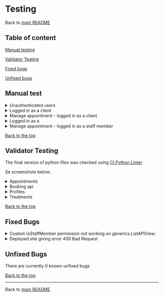 # Testing

Back to [main README](readme.md)

## Table of content

[Manual testing](#manual-test)

[Validator Testing](#validator-testing)

[Fixed bugs](#fixed-bugs)

[Unfixed bugs](#unfixed-bugs)


## Manual test

<details>
<summary>Unauthenticated users</summary>


| Action | Expected result | Pass/Fail |
|--------|-----------------|-----------|
| Open the link in the browser | The welcome message is displayed | Pass |
| Access the "/treatments/" url  | The treatments are fetched | Pass |
| Access the "/treatments/1" url | The treatment #1 is active, so we can retrieve the details | Pass |
| Go to "/treatments/999" | The treatment doesn't exist, so the api return error 404 | Pass |
| Go to "/appointments/" | The api returns error 403 because we are not authenticated | Pass |
| Go to "/my-appointmnets/" | The api returns error 403 because we are not authenticated | Pass |
| Go to "/profiles/1! | The api returns error 403 because we are not authenticated | Pass |
| Go to "/clients/" | The api returns error 403 because we are not authenticated | Pass |
| Go to set-staff-permission | The api returns error 403 because we are not authenticated | Pass |

</details>


<details>
<summary>Logged in as a client</summary>


| Action | Expected result | Pass/Fail |
|--------|-----------------|-----------|
|  Go to "/my-appointments/" | The api returns the appointments whose owner is the logged in user | Pass |
| Go to "/my-appointments/3" | Because this appointment belongs to the current user, I can access the appointment details | Pass |
| Go to "/my-appointments/1" | The api returns error 403 because this appointment doesn't belong to us, and we are not authorized to view other client's appointments | Pass |
| go to "/my-appointments/999" | The api returns error 404 | Pass |
| Go to "/appointmnets/" | Because the logged in user is a client, the api return error 403 - forbidden" | Pass |
| Go to "/clients/" | Because the logged in user is a client, the api return error 403 - forbidden" | Pass |
| Go to "/profiles/1/" | Because this profile belongs to another user, the api return error 403 - forbidden" | Pass |
| Go to "/profiles/2/" | Because this profile belongs to the logged in user, the api return the profile information | Pass |
| Try and edit the Name | The name is updated | Pass |
| Try and upload an image bigged than 2MB | The api returns an error message, stating that the image is too big | Pass |
| Try and upload a valid image |The image is uploaded to cloudinary | Pass |

</details>


<details>
<summary>Manage appointment - logged in as a client</summary>


| Action | Expected result | Pass/Fail |
|--------|-----------------|-----------|
| Go to "/my-appointments/" and send a post request without selecting any data | The api gives an error since we need to choose a date, while Time and Treatment are assigned automatically a default value | Pass |
| Send a post request this time selecting a date in the past | The api returns an error to let us know that we cannot book that date | Pass |
| Send a request for the next Monday | The api returns an error to let us know that we cannot book on Sundays or Mondays | Pass |
| Send a request for today | The api returns an error to let us know that we cannot book for today | Pass |
| Select a valid date | The request is submittedd successfully and we can access this appoinment information | Pass |
| Try and send a request for the same date and time | The api returns an error sating that there is already an appointment | Pass |
| Try and make an appointment for half an hour before but select a treatment that lasts more than half an hour | We are informed that the date/time selected are not available. | Pass |
| Fetch the newly created appointment and send a put request, but change de date to an invalid one  | The api returns error 400 with a message | Pass |
| Send a new request with valid data | The request is acepted and the api returns the new data for ths appointment | 


</details>


<details>
<summary>Logged in as a</summary>


| Action | Expected result | Pass/Fail |
|--------|-----------------|-----------|
| Go to "/appointments/" | The api returns all the appointments | Pass |
| go to "/appointments/2" | Even if this appointment doesn't belong to the user, the api returns the information since the user is a staff member | Pass |
| Go to "/clients/" | the api returns the list of all clients | Pass |
| Go to "/clients/2" | Even if this is not the current user's profile the api returns the profile information, because the user is a  staff member | Pass | 
|  Send a put request with some notes | The request goes through and the newly added notes are returned for this user's profile | Pass |
| Go to treatments | All the treatments are returned | Pass |
| Send a post request with an empty title | The api returns an error message for the title field that cannot be blank | Pass | 
| Send a post request with a title that already exists | The api returns a message stating that a treatment with this title already exists | Pass |
| Send a post request with a valid title | The treatment is created | Pass |
| Go to "/treatments/1/" | The api returns the treatment information | Pass |
| Send a put request with invalid information | The new information is validated again and the api returns an error for each invalid field | Pass |
|Send a put request with valid data | The request goes through and the new information are fetched with this treatment | Pass | 


</details>


<details>
<summary>Manage appointment - logged in as a staff member</summary>


| Action | Expected result | Pass/Fail |
|--------|-----------------|-----------|
| Go to "/appointments/" and send a post request without selecting any data | The api gives an error for the date, and an error for the client_name since we need to choose a date, and we need to enter a name if we don't select a user | Pass |
| Send a post request this time selecting a date in the past | The api returns an error to let us know that we cannot book that date | Pass |
| Send a request for the next Monday | The api returns an error to let us know that we cannot book on Sundays or Mondays | Pass |
| Send a request for today, but a time in the past | The api returns an error to let us know that we cannot book for the past | Pass |
| Send a request for today, but a time at least 30minutes away from now | The request is successful | Pass |
| Select a valid date but no owner or client_name | The returns an error stating that we need to enter  aname for unregistered users | Pass |
| Select a valid date and owner or client_name | The request is submittedd successfully and we can access this appoinment information | Pass |
| Try and send a request for the same date and time | The api returns an error sating that there is already an appointment | Pass |
| Try and make an appointment for half an hour before but select a treatment that lasts more than half an hour | We are informed that the date/time selected are not available. | Pass |
| Fetch the newly created appointment and send a put request, but change de date to an invalid one  | The api returns error 400 with a message | Pass |
| Send a new request with valid data | The request is acepted and the api returns the new data for ths appointment | 


</details>


[Back to the top](#table-of-content)


## Validator Testing


The final version of python files was checked using [CI Python Linter](https://pep8ci.herokuapp.com/#)

Se screenshots below:

<details>
  <summary>Appointments</summary>

  | File | Result |
  | -----| ------ |
  | [admin.py](media/testing/validation/appoint-admin.png) | clean code |
  | [filters.py](media/testing/validation/appoint-filters.png) | clean code |
  | [models.py](media/testing/validation/appoint-models.png) | clean code |
  | [serializers.py](media/testing/validation/appoint-serializers.png) | clean code |
  | [test.py](media/testing/validation/appoint-tests.png) | clean code |
  | [urls.py](media/testing/validation/appoint-urls.png) | clean code |
  | [views.py](media/testing/validation/appoint-views.png) | clean code |

</details>

<details>
  <summary>Booking api</summary>

  | File | Result |
  | -----| ------ |
  | [permissions.py](media/testing/validation/booking-permissions.png) | clean code |
  | [serializers.py](media/testing/validation/booking-serializers.png) | clean code |
  | [urls.py](media/testing/validation/booking-urls.png) | clean code |
  | [views.py](media/testing/validation/booking-views.png) | clean code |

</details>


<details>
  <summary>Profiles</summary>

  | File | Result |
  | -----| ------ |
  | [admin.py](media/testing/validation/profiles-admin.png) | clean code |
  | [models.py](media/testing/validation/profiles-models.png) | clean code |
  | [serializers.py](media/testing/validation/profiles-serializers.png) | clean code |
  | [urls.py](media/testing/validation/profiles-urls.png) | clean code |
  | [views.py](media/testing/validation/profiles-views.png) | clean code |

</details>

<details>
  <summary>Treatments</summary>

  | File | Result |
  | -----| ------ |
  | [admin.py](media/testing/validation/treatment-admin.png) | clean code |
  | [models.py](media/testing/validation/treatment-model.png) | clean code |
  | [serializers.py](media/testing/validation/treatment-serializers.png) | clean code |
  | [urls.py](media/testing/validation/treatment-urls.png) | clean code |
  | [views.py](media/testing/validation/treatment-views.png) | clean code |

</details>


[Back to the top](#table-of-content)

## Fixed Bugs

<details>
  <summary> Custom IsStaffMember permission not working on generics.ListAPIView:</summary>

  - Issue: 
  
    The ProfileList view should be accessed by staff members only. This is because only staff members can see all the profiles, while each client cannot see the other clients (each client can only access their own profile).
    
    This was working only in the ClientProfileDetail view (RetrieveUpdateAPIView), but not in the ProfileList (ListAPIView)

![Original code](media/bugs/isstaff_permission_bug.png)

As we can see the user 'admin' has the attribute isStaff set to 'false':

![isStaff attribute for admin](media/bugs/isstaff_permission_bug_1.png)

But they can access the ProfileList:

![Profile list accessed by admin](media/bugs/isstaff_permission_bug_2.png)

While they cannot access the client profile, as expected, since the user 'admin' is not part of the staff, so they should not be able to see the client profiles:

![clientProfileDeatail cannot be accessed by admin](media/bugs/isstaff_permission_bug_3.png)


  - Fix:

  After throubleshooting I could identify that the issue is caused by the use of ListAPIView.

  As we see from the Django REST framework documentation: https://www.django-rest-framework.org/api-guide/permissions/#custom-permissions

  We can create a custom permission by overriding the BasePermission. Although we have 2 methos to do so:

  has_permission (global) and has_object_permission (object-level)

  The IsStaffMember was initially overriding just the has_object_permission, which is used at object level views, such as the RetrieveUpdateAPIView. While the ListApiView checks for global permissions.

  To fix this issue I had to override the has_permission method as well:
  ![Final code](media/bugs/isstaff_permission_fix.png)

  After this fix, our user 'admin' cannot access the clients list anymore:
  ![Original code](media/bugs/isstaff_permission_fix_1.png)
  

</details>


<details>
  <summary>Deployed site giving error 400 Bad Request</summary>

  - Issue: When trying to acess the deployed app, I was receiving erro 400 bad request.

  - Fix: After turning on debug mode I could see that heroku was not in "ALLOWED_HOSTS". Even though I added it when I first deployed the project, I must have removed it by accident. After adding it again the error was fixed.

</details>

 
## Unfixed Bugs

There are currently 0 known unfixed bugs

[Back to the top](#table-of-content)

________

Back to [main README](readme.md)